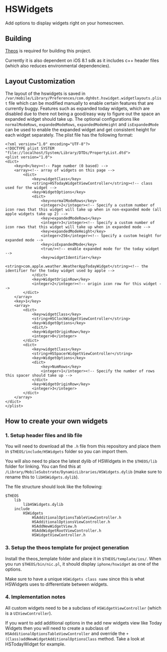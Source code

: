 # HSWidgets

Add options to display widgets right on your homescreen.

## Building

[Theos](https://github.com/theos/theos) is required for building this project.

Currently it is also dependent on iOS 8.1 sdk as it includes c++ header files (which also reduces environmental dependencies).

## Layout Customization

The layout of the hswidgets is saved in `/var/mobile/Library/Preferences/com.dgh0st.hswidget.widgetlayouts.plist` file which can be modified manually to enable certain features that are currently buggy. Features such as expanded today widgets, which are disabled due to there not being a good/easy way to figure out the space an expanded widget should take up. The optional configurations like `normalModeRows`, `expandedModeRows`, `expandedModeHeight` and `isExpandedMode` can be used to enable the expanded widget and get consistent height for each widget separately. The plist file has the following format:

```
<?xml version="1.0" encoding="UTF-8"?>
<!DOCTYPE plist SYSTEM "file://localhost/System/Library/DTDs/PropertyList.dtd">
<plist version="1.0">
<dict>
	<key>0</key><!-- Page number (0 based) -->
	<array><!-- array of widgets on this page -->
		<dict>
			<key>widgetClass</key>
			<string>HSTodayWidgetViewController</string><!-- class used for the widget -->
			<key>WidgetOptions</key>
			<dict>
				<key>normalModeRows</key>
				<integer>2</integer><!-- Specify a custom number of icon rows that this widget will take up when in non-expanded mode (all apple widgets take up 2) -->
				<key>expandedModeRows</key>
				<integer>3</integer><!-- Specify a custom number of icon rows that this widget will take up when in expanded mode -->
				<key>expandedModeHeight</key>
				<integer>256</integer><!-- Specify a custom height for expanded mode -->
				<key>isExpandedMode</key>
				<true/><!-- enable expanded mode for the today widget -->
				<key>widgetIdentifier</key>
				<string>com.apple.weather.WeatherAppTodayWidget</string><!-- the identifier for the today widget used by apple -->
			</dict>
			<key>WidgetOriginRow</key>
			<integer>2</integer><!-- origin icon row for this widget -->
		</dict>
	</array>
	<key>1</key>
	<array>
		<dict>
			<key>widgetClass</key>
			<string>HSClockWidgetViewController</string>
			<key>WidgetOptions</key>
			<dict/>
			<key>WidgetOriginRow</key>
			<integer>0</integer>
		</dict>
		<dict>
			<key>widgetClass</key>
			<string>HSSpacerWidgetViewController</string>
			<key>WidgetOptions</key>
			<dict>
				<key>NumRows</key>
				<integer>1</integer><!-- Specify the number of rows this spacer should take up -->
			</dict>
			<key>WidgetOriginRow</key>
			<integer>3</integer>
		</dict>
	</array>
</dict>
</plist>
```

## How to create your own widgets

### 1. Setup header files and lib file

You will need to download all the `.h` file from this repository and place them in `$THEOS/include/HSWidgets` folder so you can import them.

You will also need to place the latest dylib of HSWidgets in the `$THEOS/lib` folder for linking. You can find this at `/Library/MobileSubstrate/DynamicLibraries/HSWidgets.dylib` (make sure to rename this to `libHSWidgets.dylib`).

The file structure should look like the following:

```
$THEOS
	lib
		libHSWidgets.dylib
	include
		HSWidgets
			HSAdditionalOptionsTableViewController.h
			HSAdditionalOptionsViewController.h
			HSAddNewWidgetView.h
			HSAddWidgetRootViewController.h
			HSWidgetViewController.h
```

### 3. Setup the theos template for project generation

Install the theos_template folder and place it in `$THEOS/template/ios/`. When you run `$THEOS/bin/nic.pl`, it should display `iphone/hswidget` as one of the options. 

Make sure to have a unique `HSWidgets class name` since this is what HSWidgets uses to differentiate between widgets.

### 4. Implementation notes

All custom widgets need to be a subclass of `HSWidgetViewController` (which is a `UIViewController`).

If you want to add additional options in the add new widgets view like Today Widgets then you will need to create a subclass of `HSAdditionalOptionsTableViewController` and override the `+(Class)addNewWidgetAdditionalOptionsClass` method. Take a look at HSTodayWidget for example.
